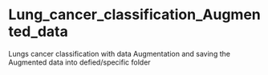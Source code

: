 # Lung_cancer_classification_Augmented_data
Lungs cancer classification with data Augmentation and saving the Augmented data into defied/specific folder
